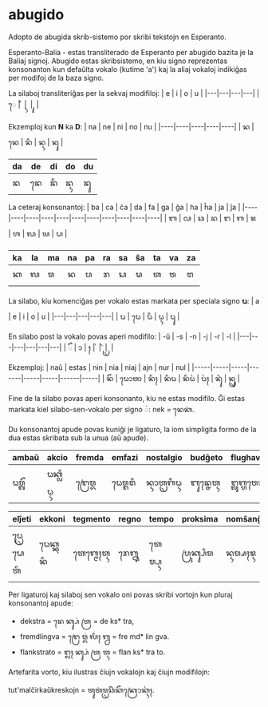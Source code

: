 # abugido
Adopto de abugida skrib-sistemo por skribi tekstojn en Esperanto.

Esperanto-Balia - estas transliterado de Esperanto per abugido bazita je la Baliaj signoj. 
Abugido estas skribsistemo, en kiu signo reprezentas konsonanton kun defaŭlta vokalo (kutime 'a') kaj la aliaj vokaloj indikiĝas per modifoj de la baza signo. 

La silaboj transliteriĝas per la sekvaj modifiloj:
| e | i | o | u |
|---|---|---|---|
| ᬾ |    ᬶ |  ᬹ |  ᬸ |

Ekzemploj kun **N** ka **D**:
| na | ne | ni | no | nu | 
|----|----|----|----|----|
| ᬦ | ᬦᬾ | ᬦᬶ | ᬦᬹ | ᬦᬸ  | 

| da | de | di | do | du | 
|----|----|----|----|----|
| ᬤ | ᬤᬾ | ᬤᬶ  | ᬤᬹ | ᬤᬸ  | 

La ceteraj konsonantoj: 
| ba | ca | ĉa | da | fa | ga | ĝa | ha | ĥa | ja | ĵa |
|----|----|----|----|----|----|----|----|----|----|----|
| ᬩ | ᬙ | ᬘ  | ᬤ | ᬗ  | ᬕ | ᬚ | ᬳ | ᬖ  | ᬬ  | ᬟ |

| ka | la | ma | na | pa | ra | sa | ŝa | ta | va | za |
|----|----|----|----|----|----|----|----|----|----|----| 
| ᬓ | ᬮ | ᬫ  |  ᬦ | ᬧ |  ᬭ |  ᬲ |  ᬱ | ᬢ | ᬯ |  ᬞ |

La silabo, kiu komenciĝas per vokalo estas markata per speciala signo **ᬠ**:
| a | e | i | o | u | 
|---|---|---|---|---|
| ᬠ | ᬠᬾ | ᬠᬶ | ᬠᬹ | ᬠᬸ | 

En silabo post la vokalo povas aperi modifilo:
| -ŭ | -s | -n | -j | -r | -l |
|---|---|---|---|---|---|
|  ᭂ | ᬵ  |  ᬄ |  ᬂ  |  ᬃ |  ᬺ |

Ekzemploj:
| naŭ | estas | nin | nia | niaj | ajn | nur | nul |
|-----|-----|-----|-------|-----|-----|------|-----|
| ᬦᭂ  |  ᬠᭀᬢᬵ | ᬦᬶᬄ  | ᬦᬶᬠ | ᬦᬶᬠᬂ   | ᬠᬂᬄ  | ᬦᬸᬃ   | ᬦᬸᬺ   |

Fine de la silabo povas aperi konsonanto, kiu ne estas modifilo. 
Ĝi estas markata kiel silabo-sen-vokalo per signo  ᬴: nek = ᬦᬾᬓ᬴.

Du konsonantoj apude povas kuniĝi je ligaturo, 
la iom simpligita formo de la dua estas skribata sub la unua (aŭ apude). 

| ambaŭ | akcio | fremda | emfazi | nostalgio | budĝeto | flughaveno | alĥemio | objekto | 
|--|--|--|--|--|--|--|--|--|
| ᬠᬫ᭄ᬩᭂ | ᬠᬓ᭄ᬙᬶᬠᬹ | ᬗ᭄ᬭᬾᬫ᭄ᬤ | ᬠᬾᬫ᭄ᬗᬞᬶ | ᬦᬹᬵᬢᬺᬕᬶᬠᬹ | ᬩᬸᬤ᭄ᬚᬾᬢᬹ | ᬗ᭄ᬮᬸᬕ᭄ᬳᬯᬾᬦᬹ | ᬠᬺᬖᬾᬫᬶᬠᬹ | ᬠᬹᬩ᭄ᬬᬾᬓ᭄ᬢᬹ |

| elĵeti | ekkoni | tegmento | regno | tempo | proksima | nomŝanĝo | akvo | edzo |
|--|--|--|--|--|--|--|--|--|
| ᬠᬾᬺᬟᬾᬢᬶ | ᬠᬾᬓ᭄ᬓᬹᬦᬶ | ᬢᬾᬕ᭄ᬫᬾᬄᬢᬹ | ᬭᬾᬕ᭄ᬦᬹ | ᬢᬾᬫ᭄ᬧᬹ | ᬧ᭄ᬭᬹᬓ᭄ᬲᬶᬫ | ᬦᬹᬫ᭄ᬱᬄᬚᬹ | ᬠᬓ᭄ᬯᬹ | ᬠᬾᬤ᭄ᬞᬹ |

Per ligaturoj kaj silaboj sen vokalo oni povas skribi vortojn kun pluraj konsonantoj apude: 
- dekstra = ᬤᬾ ᬓ᭄ᬲ᬴ ᬢ᭄ᬭ = de ks* tra, 
- fremdlingva = ᬗ᭄ᬭᬾ ᬫ᭄ᬤ᬴ ᬮᬶᬄ ᬕ᭄ᬯ = fre md* lin gva. 
- flankstrato = ᬗ᭄ᬮᬄ ᬓ᭄ᬲ᬴ ᬢ᭄ᬭ ᬢᬹ = flan ks* tra to.
  

Artefarita vorto, kiu ilustras ĉiujn vokalojn kaj ĉiujn modifilojn: 

tut'malĉirkaŭkreskojn = ᬢᬸᬢ᬴ᬫᬺᬘᬶᬃᬓᭂᬓ᭄ᬭᭀᬓᬹᬂᬄ. 
